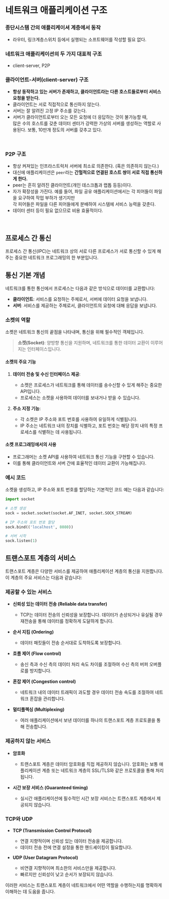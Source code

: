 # 네트워크 애플리케이션 구조

### 종단시스템 간의 애플리케이셔 계층에서 동작
- 라우터, 링크계층스위치 등에서 실행되는 소프트웨어를 작성할 필요 없다.

### 네트워크 애플리케이션의 두 가지 대표적 구조
- client-server, P2P

### 클라이언트-서버(client-server) 구조

- **항상 동작하고 있는 서버가 존재하고, 클라이언트라는 다른 호스트들로부터 서비스 요청을 받는다.**
- 클라이언트는 서로 직접적으로 통신하지 않는다.
- 서버는 잘 알려진 고정 IP 주소를 갖는다.
- 서버가 클라이언트로부터 오는 모든 요청에 더 응답하는 것이 불가능할 때,  
  많은 수의 호스트를 갖춘 데이터 센터가 강력한 가상의 서버를 생성하는 역할로 사용된다. 보통, 10만개 정도의 서버를 갖추고 있다.

<br/>

### P2P 구조

- 항상 켜져있는 인프라스트럭처 서버에 최소로 의존한다. (혹은 의존하지 않는다.)
- 대신에 애플리케이션은 `peer`라는 **간헐적으로 연결된 호스트 쌍이 서로 직접 통신하게 한다.**
- peer는 흔히 알려진 클라이언트(개인 데스크톱과 랩톱 등등)이다.
- 자가 확장성을 가진다. 예를 들어, 파일 공유 애플리케이션에서는 각 피어들이 파일을 요구하여 작업 부하가 생기지만  
  각 피어들은 파일을 다른 피어들에게 분배하여 시스템에 서비스 능력을 갖춘다.
- 데이터 센터 등이 필요 없으므로 비용 효율적이다.

<br/>

## 프로세스 간 통신

프로세스 간 통신(IPC)는 네트워크 상의 서로 다른 프로세스가 서로 통신할 수 있게 해주는 중요한 네트워크 프로그래밍의 한 부분입니다.

## 통신 기본 개념

네트워크를 통한 통신에서 프로세스는 다음과 같은 방식으로 데이터를 교환합니다:

- **클라이언트**: 서비스를 요청하는 주체로서, 서버에 데이터 요청을 보냅니다.
- **서버**: 서비스를 제공하는 주체로서, 클라이언트의 요청에 대해 응답을 보냅니다.

### 소켓의 역할

소켓은 네트워크 통신의 끝점을 나타내며, 통신을 위해 필수적인 객체입니다.

> **소켓(Socket)**: 양방향 통신을 지원하며, 네트워크를 통한 데이터 교환이 이루어지는 인터페이스입니다.

#### 소켓의 주요 기능

1. **데이터 전송 및 수신 인터페이스 제공**:
   - 소켓은 프로세스가 네트워크를 통해 데이터를 송수신할 수 있게 해주는 중요한 API입니다.
   - 프로세스는 소켓을 사용하여 데이터를 보내거나 받을 수 있습니다.

2. **주소 지정 기능**:
   - 각 소켓은 IP 주소와 포트 번호를 사용하여 유일하게 식별됩니다.
   - IP 주소는 네트워크 내의 장치를 식별하고, 포트 번호는 해당 장치 내의 특정 프로세스를 식별하는 데 사용됩니다.

#### 소켓 프로그래밍에서의 사용

- 프로그래머는 소켓 API를 사용하여 네트워크 통신 기능을 구현할 수 있습니다.
- 이를 통해 클라이언트와 서버 간에 효율적인 데이터 교환이 가능해집니다.

### 예시 코드

소켓을 생성하고, IP 주소와 포트 번호를 할당하는 기본적인 코드 예는 다음과 같습니다:

```python
import socket

# 소켓 생성
sock = socket.socket(socket.AF_INET, socket.SOCK_STREAM)

# IP 주소와 포트 번호 할당
sock.bind(('localhost', 8080))

# 서버 시작
sock.listen(1)
```

## 트랜스포트 계층의 서비스

트랜스포트 계층은 다양한 서비스를 제공하여 애플리케이션 계층의 통신을 지원합니다. 이 계층의 주요 서비스는 다음과 같습니다:

### 제공할 수 있는 서비스

- **신뢰성 있는 데이터 전송 (Reliable data transfer)**
  - TCP는 데이터 전송의 신뢰성을 보장합니다. 데이터가 손상되거나 유실될 경우 재전송을 통해 데이터를 정확하게 도달하게 합니다.

- **순서 지킴 (Ordering)**
  - 데이터 패킷들이 전송 순서대로 도착하도록 보장합니다.

- **흐름 제어 (Flow control)**
  - 송신 측과 수신 측의 데이터 처리 속도 차이를 조절하여 수신 측의 버퍼 오버플로를 방지합니다.

- **혼잡 제어 (Congestion control)**
  - 네트워크 내의 데이터 트래픽이 과도할 경우 데이터 전송 속도를 조절하여 네트워크 혼잡을 관리합니다.

- **멀티플렉싱 (Multiplexing)**
  - 여러 애플리케이션에서 보낸 데이터를 하나의 트랜스포트 계층 프로토콜을 통해 전송합니다.

### 제공하지 않는 서비스

- **암호화**
  - 트랜스포트 계층은 데이터 암호화를 직접 제공하지 않습니다. 암호화는 보통 애플리케이션 계층 또는 네트워크 계층의 SSL/TLS와 같은 프로토콜을 통해 처리됩니다.

- **시간 보장 서비스 (Guaranteed timing)**
  - 실시간 애플리케이션에 필수적인 시간 보장 서비스는 트랜스포트 계층에서 제공되지 않습니다.

### TCP와 UDP

- **TCP (Transmission Control Protocol)**
  - 연결 지향적이며 신뢰성 있는 데이터 전송을 제공합니다.
  - 데이터 전송 전에 연결 설정을 통한 핸드셰이킹이 필요합니다.

- **UDP (User Datagram Protocol)**
  - 비연결 지향적이며 최소한의 서비스만을 제공합니다.
  - 빠르지만 신뢰성이 낮고 순서가 보장되지 않습니다.

이러한 서비스는 트랜스포트 계층이 네트워크에서 어떤 역할을 수행하는지를 명확하게 이해하는 데 도움을 줍니다.
